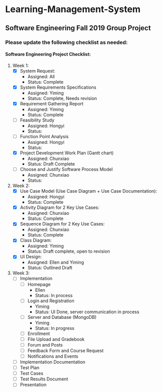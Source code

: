 # Learning-Management-System
Software Engineering Fall 2019 Group Project
------
### Please update the following checklist as needed:

#### Software Engineering Project Checklist:

1. Week 1:
    - [x]  System Request:
        - Assigned: All
        - Status: Complete
    - [x] System Requirements Specifications
        - Assigned: Yiming
        - Status: Complete, Needs revision
    - [x] Requirement Gathering Report
        - Assigned: Yiming
        - Status: Complete
    - [ ] Feasibility Study
        - Assigned: Hongyi
        - Status:
    - [ ] Function Point Analysis
        - Assigned: Hongyi
        - Status:
    - [x] Project Development Work Plan (Gantt chart)
        - Assigned: Chunxiao
        - Status: Draft Complete
    - [ ] Choose and Justify Software Process Model
        - Assigned: Chunxiao
        - Status:

2. Week 2:
    - [x] Use Case Model (Use Case Diagram + Use Case Documentation):
        - Assigned: Hongyi
        - Status: Complete
    - [x] Activity Diagram for 2 Key Use Cases:
        -  Assigned: Chunxiao
        - Status: Complete
    - [x] Sequence Diagram for 2 Key Use Cases:
        -  Assigned: Chunxiao
        - Status: Complete
    - [x] Class Diagram:
        - Assigned: Yiming
        - Status: Draft complete, open to revision
    - [x] UI Design:
        - Assigned: Ellen and Yiming
        - Status: Outlined Draft

3. Week 3:
    - [ ] Implementation
        - [ ] Homepage
          - Ellen
          - Status: In process
        - [ ] Login and Registration
          - Yiming
          - Status: UI Done, server communication in process
        - [ ] Server and Database (MongoDB)
          - Yiming
          - Status: In progress
        - [ ] Enrollment
        - [ ] File Upload and Gradebook
        - [ ] Forum and Posts
        - [ ] Feedback Form and Course Request
        - [ ] Notifications and Events
    - [ ] Implementation Documentation
    - [ ] Test Plan
    - [ ] Test Cases
    - [ ] Test Results Document
    - [ ] Presentation
